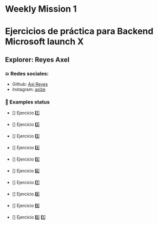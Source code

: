 # Weekly Mission 1

# Ejercicios de práctica para Backend Microsoft launch X

## Explorer: Reyes Axel

### :collision: Redes sociales:

* Github: [Axl Reyes](https://github.com/axlgoze)
* Instagram: [axlze](https://www.instagram.com/axlze/)

### :chestnut: Examples status

- [] Ejercicio :one:

- [] Ejercicio :two:

- [] Ejercicio :three:

- [] Ejercicio :four:

- [] Ejercicio :five:

- [] Ejercicio :six:

- [] Ejercicio :seven:

- [] Ejercicio :eight:

- [] Ejercicio :nine:

- [] Ejercicio :zero: :one:
 
